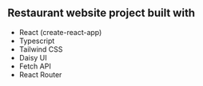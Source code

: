 ## Restaurant website project built with

- React (create-react-app)
- Typescript
- Tailwind CSS
- Daisy UI 
- Fetch API 
- React Router
